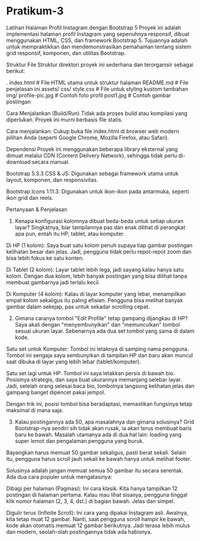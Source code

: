 # Pratikum-3
Latihan Halaman Profil Instagram dengan Bootstrap 5
Proyek ini adalah implementasi halaman profil Instagram yang sepenuhnya responsif, dibuat menggunakan HTML, CSS, dan framework Bootstrap 5. Tujuannya adalah untuk mempraktikkan dan mendemonstrasikan pemahaman tentang sistem grid responsif, komponen, dan utilitas Bootstrap.

Struktur File
Struktur direktori proyek ini sederhana dan terorganisir sebagai berikut:

.
index.html              # File HTML utama untuk struktur halaman
README.md               # File penjelasan ini
assets/
css/
style.css       # File untuk styling kustom tambahan
img/
profile-pic.jpg # Contoh foto profil
post1.jpg       # Contoh gambar postingan

Cara Menjalankan (Build/Run)
Tidak ada proses build atau kompilasi yang diperlukan. Proyek ini murni berbasis file statis.

Cara menjalankan: Cukup buka file index.html di browser web modern pilihan Anda (seperti Google Chrome, Mozilla Firefox, atau Safari).

Dependensi
Proyek ini menggunakan beberapa library eksternal yang dimuat melalui CDN (Content Delivery Network), sehingga tidak perlu di-download secara manual.

Bootstrap 5.3.3 CSS & JS: Digunakan sebagai framework utama untuk layout, komponen, dan responsivitas.

Bootstrap Icons 1.11.3: Digunakan untuk ikon-ikon pada antarmuka, seperti ikon grid dan reels.

Pertanyaan & Penjelasan
1. Kenapa konfigurasi kolomnya dibuat beda-beda untuk setiap ukuran layar?
Singkatnya, biar tampilannya pas dan enak dilihat di perangkat apa pun, entah itu HP, tablet, atau komputer.

Di HP (1 kolom): Saya buat satu kolom penuh supaya tiap gambar postingan kelihatan besar dan jelas. Jadi, pengguna tidak perlu repot-repot zoom dan bisa lebih fokus ke satu konten.

Di Tablet (2 kolom): Layar tablet lebih lega, jadi sayang kalau hanya satu kolom. Dengan dua kolom, lebih banyak postingan yang bisa dilihat tanpa membuat gambarnya jadi terlalu kecil.

Di Komputer (4 kolom): Kalau di layar komputer yang lebar, menampilkan empat kolom sekaligus itu paling efisien. Pengguna bisa melihat banyak gambar dalam sekejap, pas untuk sekadar scrolling cepat.

2. Gimana caranya tombol "Edit Profile" tetap gampang dijangkau di HP?
Saya akali dengan "menyembunyikan" dan "memunculkan" tombol sesuai ukuran layar. Sebenarnya ada dua set tombol yang sama di dalam kode.

Satu set untuk Komputer: Tombol ini letaknya di samping nama pengguna. Tombol ini sengaja saya sembunyikan di tampilan HP dan baru akan muncul saat dibuka di layar yang lebih lebar (tablet/komputer).

Satu set lagi untuk HP: Tombol ini saya letakkan persis di bawah bio. Posisinya strategis, dan saya buat ukurannya memanjang selebar layar. Jadi, setelah orang selesai baca bio, tombolnya langsung kelihatan jelas dan gampang banget dipencet pakai jempol.

Dengan trik ini, posisi tombol bisa beradaptasi, memastikan fungsinya tetap maksimal di mana saja.

3. Kalau postingannya ada 50, apa masalahnya dan gimana solusinya?
Grid Bootstrap-nya sendiri sih tidak akan rusak, ia akan terus membuat baris baru ke bawah. Masalah utamanya ada di dua hal lain: loading yang super lemot dan pengalaman pengguna yang buruk.

Bayangkan harus memuat 50 gambar sekaligus, pasti berat sekali. Selain itu, pengguna harus scroll jauh sekali ke bawah hanya untuk melihat footer.

Solusinya adalah jangan memuat semua 50 gambar itu secara serentak. Ada dua cara populer untuk mengatasinya:

Dibagi per halaman (Paginasi): Ini cara klasik. Kita hanya tampilkan 12 postingan di halaman pertama. Kalau mau lihat sisanya, pengguna tinggal klik nomor halaman (2, 3, 4, dst.) di bagian bawah. Jelas dan simpel.

Digulir terus (Infinite Scroll): Ini cara yang dipakai Instagram asli. Awalnya, kita tetap muat 12 gambar. Nanti, saat pengguna scroll hampir ke bawah, kode akan otomatis memuat 12 gambar berikutnya. Jadi terasa lebih mulus dan modern, seolah-olah postingannya tidak ada habisnya.